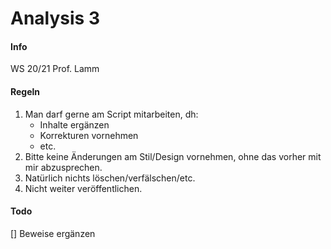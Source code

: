# Analysis 3

#### Info
WS 20/21
Prof. Lamm

#### Regeln
1. Man darf gerne am Script mitarbeiten, dh:
    - Inhalte ergänzen
    - Korrekturen vornehmen
    - etc.
2. Bitte keine Änderungen am Stil/Design vornehmen, ohne das vorher mit mir abzusprechen.
3. Natürlich nichts löschen/verfälschen/etc.
4. Nicht weiter veröffentlichen.

#### Todo
[] Beweise ergänzen